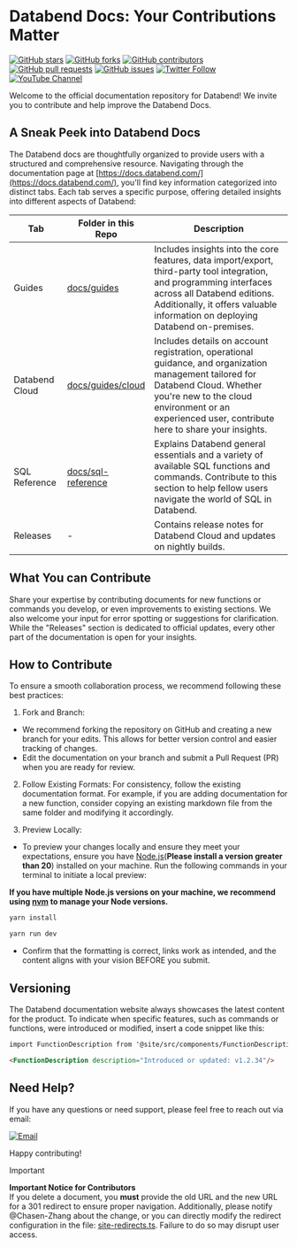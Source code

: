 # Databend Docs: Your Contributions Matter

[![GitHub stars](https://img.shields.io/github/stars/datafuselabs/databend-docs.svg?style=social&label=Stars)](https://github.com/datafuselabs/databend-docs/stargazers)
[![GitHub forks](https://img.shields.io/github/forks/datafuselabs/databend-docs.svg?style=social&label=Forks)](https://github.com/datafuselabs/databend-docs/network/members)
[![GitHub contributors](https://img.shields.io/github/contributors/datafuselabs/databend-docs.svg)](https://github.com/datafuselabs/databend-docs/graphs/contributors)
[![GitHub pull requests](https://img.shields.io/github/issues-pr/datafuselabs/databend-docs.svg)](https://github.com/datafuselabs/databend-docs/pulls)
[![GitHub issues](https://img.shields.io/github/issues/datafuselabs/databend-docs.svg)](https://github.com/datafuselabs/databend-docs/issues)
[![Twitter Follow](https://img.shields.io/twitter/follow/DatabendLabs?style=social)](https://x.com/DatabendLabs)
[![YouTube Channel](https://img.shields.io/badge/YouTube-Subscribe-red?style=flat&logo=youtube)](https://www.youtube.com/@DatabendLabs)

Welcome to the official documentation repository for Databend! We invite you to contribute and help improve the Databend Docs.

## A Sneak Peek into Databend Docs

The Databend docs are thoughtfully organized to provide users with a structured and comprehensive resource. Navigating through the documentation page at [https://docs.databend.com/](https://docs.databend.com/), you'll find key information categorized into distinct tabs. Each tab serves a specific purpose, offering detailed insights into different aspects of Databend:

| Tab            | Folder in this Repo                                                                                  | Description                                                                                                                                                                                                                          |
| -------------- | ---------------------------------------------------------------------------------------------------- | ------------------------------------------------------------------------------------------------------------------------------------------------------------------------------------------------------------------------------------ |
| Guides         | [docs/guides](https://github.com/datafuselabs/databend-docs/tree/main/docs/en/guides)                | Includes insights into the core features, data import/export, third-party tool integration, and programming interfaces across all Databend editions. Additionally, it offers valuable information on deploying Databend on-premises. |
| Databend Cloud | [docs/guides/cloud](https://github.com/datafuselabs/databend-docs/tree/main/docs/en/guides/20-cloud) | Includes details on account registration, operational guidance, and organization management tailored for Databend Cloud. Whether you're new to the cloud environment or an experienced user, contribute here to share your insights. |
| SQL Reference  | [docs/sql-reference](https://github.com/datafuselabs/databend-docs/tree/main/docs/en/sql-reference)  | Explains Databend general essentials and a variety of available SQL functions and commands. Contribute to this section to help fellow users navigate the world of SQL in Databend.                                                   |
| Releases       | -                                                                                                    | Contains release notes for Databend Cloud and updates on nightly builds.                                                                                                                                                             |

## What You can Contribute

Share your expertise by contributing documents for new functions or commands you develop, or even improvements to existing sections. We also welcome your input for error spotting or suggestions for clarification. While the "Releases" section is dedicated to official updates, every other part of the documentation is open for your insights.

## How to Contribute

To ensure a smooth collaboration process, we recommend following these best practices:

1. Fork and Branch:

- We recommend forking the repository on GitHub and creating a new branch for your edits. This allows for better version control and easier tracking of changes.
- Edit the documentation on your branch and submit a Pull Request (PR) when you are ready for review.

2. Follow Existing Formats: For consistency, follow the existing documentation format. For example, if you are adding documentation for a new function, consider copying an existing markdown file from the same folder and modifying it accordingly.

3. Preview Locally:

- To preview your changes locally and ensure they meet your expectations, ensure you have [Node.js](https://nodejs.org/)(**Please install a version greater than 20**) installed on your machine. Run the following commands in your terminal to initiate a local preview:

**If you have multiple Node.js versions on your machine, we recommend using [nvm](https://github.com/nvm-sh/nvm) to manage your Node versions.**

```bash
yarn install
```

```bash
yarn run dev
```

- Confirm that the formatting is correct, links work as intended, and the content aligns with your vision BEFORE you submit.

## Versioning

The Databend documentation website always showcases the latest content for the product. To indicate when specific features, such as commands or functions, were introduced or modified, insert a code snippet like this:

```markdown
import FunctionDescription from '@site/src/components/FunctionDescription';

<FunctionDescription description="Introduced or updated: v1.2.34"/>
```

## Need Help?

If you have any questions or need support, please feel free to reach out via email:

[![Email](https://img.shields.io/badge/Email-z%40databend.com-blue?style=flat-square)](mailto:z@databend.com)

Happy contributing!

> [!IMPORTANT]   
> **Important Notice for Contributors**  
> If you delete a document, you **must** provide the old URL and the new URL for a 301 redirect to ensure proper navigation. Additionally, please notify @Chasen-Zhang about the change, or you can directly modify the redirect configuration in the file: [site-redirects.ts](https://github.com/databendlabs/databend-docs/blob/main/site-redirects.ts). Failure to do so may disrupt user access.  

